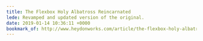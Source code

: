```yaml
---
title: The Flexbox Holy Albatross Reincarnated
lede: Revamped and updated version of the original.
date: 2019-01-14 10:36:11 +0000
bookmark_of: http://www.heydonworks.com/article/the-flexbox-holy-albatross-reincarnated
---
```

